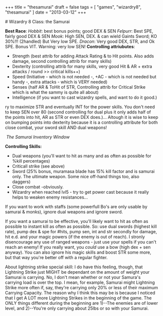 +++
title = "thesamurai"
draft = false
tags = [
    "games",
    "wizardry8",
    "thesamurai"
]
date = "2013-03-12"
+++
<HTML>
<div><span style######"float: right;"> <img src"../../games/Wizardry8/samurai.gif" style="border: none;" /></span></div>
</HTML>
# Wizardry 8 Class: the Samurai 

**Best Race**:
*Hobbit*: best bonus points; good DEX &amp; SEN
*Felpurr*: Best SPE, fairly good DEX &amp; SEN
*Mook*: High SEN, DEX. &amp; can wield Gaints Sword; KO 30%!!! (2handled) But Very low SPE.
*Dracon*: Very good DEX, STR, and Ok SPE. Bonus VIT. Warning: very low SEN!
**Controlling attriubutes**:

  * Strength (best attrib for adding Attack Rating &amp; to Hit points. Also adds damage, second controlling attrib for many skills)
  * Dexterity (controlling attrib for many skills, very good Hit &amp; AR + extra attacks / round &gt;&gt; critical kills++)
  * Speed (Initiative - which is not needed -, +AC - which is not needed but handy -, extra attacks - which is VERY needed)
  * Senses (half AR &amp; <span class="wikiword">ToHit</span> of STR, Controlling attrib for Critical Strike which is what the sammy is quite all about)
  * Intelligence (if you want to cast wizardry spells, and want to do it good.)

ry to maximize STR and eventually INT for the power skills. You don't need to keep SEN over 80 (second controlling for dual plus it only adds half of the points into hit, AR as STR or even DEX does.)... Altough it is wise to keep on bumping points into dexterity because it is a controlling attribute for both close combat, your sword skill AND dual weapons!

<HTML>
<div style######"text-align: center;"><img title"The sammy" src######"../../games/Wizardry8/samuraiInv.jpg" alt"The sammy" />
<em>The Samurai Inventory Window</em></div>
</HTML>

**Controlling Skills:**

  * Dual weapons (you'll want to hit as many and as often as possible for %kill percentages)
  * Criticall strike (see above)
  * Sword (25% bonus, muramasa blade has 15% kill factor and is samurai only. The ultimate weapon. Some nice off-hand things too, also daggers)
  * Close combat -obviously.
  * Wizardry when reached lvl5 - try to get power cast because it really helps to weaken enemy resistances...
  
If you want to work with staffs (some powerfull Bo's are only usable by samurai &amp; monks), ignore dual weapons and ignore sword.

If you want a samurai to be effective, you'll likely want to hit as often as possible to instant kill as often as possible. So: use dual swords (highest kill rate), pump dex &amp; spe for #hits, pump sen, int and str secondly for damage, hit e.d. and your magic powers (if the enemy is out of reach). I stronly disencourage any use of ranged weapons - just use your spells if you can't reach an enemy! If you really want, you *could* use a bow (high dex + sen anyway). You can also ignore his magic skills and boost STR some more, but that way you're better off with a regular fighter.

About lightning strike special skill: I do have this feeling, though, that Lightning Strike just MIGHT be dependant on the amount of weight your Samurai is carrying. No, I don't mean whether or not your Samura's carrying load is over the top. I mean, for example, Samurai might Lightning Strike more often if, say, they're carrying only 20% or less of their maximum Carrying Capacity. The reason why I think this may be is because I noticed that I get A LOT more Lightning Strikes in the beginning of the game. The ONLY things different during the beginning are 1)--The enemies are of lower level, and 2)--You're only carrying about 25lbs or so with your Samurai.
